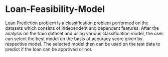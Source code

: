 # Loan-Feasibility-Model
Loan Prediction problem is a classification problem performed on the datasets which consists of independent and dependent features. After the analysis on the train dataset and using various classification model, the user can select the best model on the basis of accuracy score given by respective model. The selected model then can be used on the test data to predict if the loan can be approved or not.
